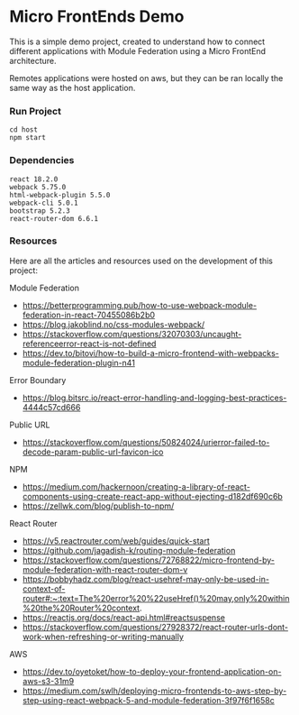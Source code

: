 # Micro FrontEnds Demo
This is a simple demo project, created to understand how to connect different applications with Module Federation using a Micro FrontEnd architecture. 

Remotes applications were hosted on aws, but they can be ran locally the same way as the host application.

### Run Project

```
cd host
npm start
```

### Dependencies
```
react 18.2.0
webpack 5.75.0
html-webpack-plugin 5.5.0
webpack-cli 5.0.1
bootstrap 5.2.3
react-router-dom 6.6.1
```

### Resources

Here are all the articles and resources used on the development of this project:

Module Federation
- https://betterprogramming.pub/how-to-use-webpack-module-federation-in-react-70455086b2b0
- https://blog.jakoblind.no/css-modules-webpack/
- https://stackoverflow.com/questions/32070303/uncaught-referenceerror-react-is-not-defined
- https://dev.to/bitovi/how-to-build-a-micro-frontend-with-webpacks-module-federation-plugin-n41

Error Boundary
- https://blog.bitsrc.io/react-error-handling-and-logging-best-practices-4444c57cd666

Public URL
- https://stackoverflow.com/questions/50824024/urierror-failed-to-decode-param-public-url-favicon-ico

NPM 
- https://medium.com/hackernoon/creating-a-library-of-react-components-using-create-react-app-without-ejecting-d182df690c6b
- https://zellwk.com/blog/publish-to-npm/

React Router
- https://v5.reactrouter.com/web/guides/quick-start
- https://github.com/jagadish-k/routing-module-federation
- https://stackoverflow.com/questions/72768822/micro-frontend-by-module-federation-with-react-router-dom-v
- https://bobbyhadz.com/blog/react-usehref-may-only-be-used-in-context-of-router#:~:text=The%20error%20%22useHref()%20may,only%20within%20the%20Router%20context.
- https://reactjs.org/docs/react-api.html#reactsuspense
- https://stackoverflow.com/questions/27928372/react-router-urls-dont-work-when-refreshing-or-writing-manually

AWS
- https://dev.to/oyetoket/how-to-deploy-your-frontend-application-on-aws-s3-31m9
- https://medium.com/swlh/deploying-micro-frontends-to-aws-step-by-step-using-react-webpack-5-and-module-federation-3f97f6f1658c